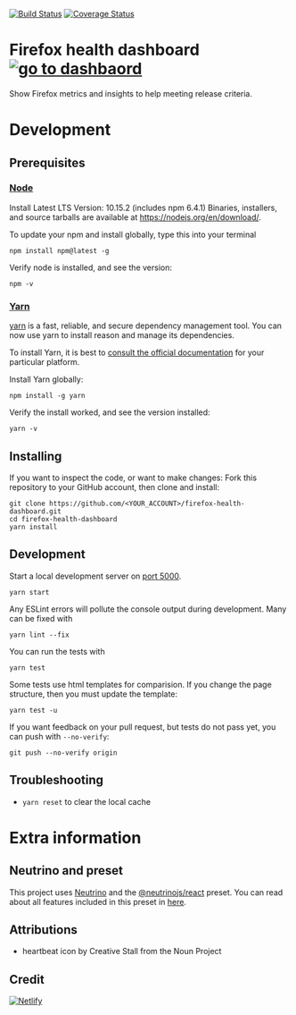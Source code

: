 [![Build Status](https://api.travis-ci.org/mozilla-frontend-infra/firefox-health-dashboard.svg?branch=master)](https://travis-ci.org/mozilla-frontend-infra/firefox-health-dashboard)
[![Coverage Status](https://coveralls.io/repos/github/mozilla-frontend-infra/firefox-health-dashboard/badge.svg?branch=master)](https://coveralls.io/github/mozilla-frontend-infra/firefox-health-dashboard?branch=master)

# Firefox health dashboard <a href="https://health.graphics/"> <img src="https://www.materialui.co/materialIcons/action/launch_black_36x36.png" alt="go to dashbaord"></a>

Show Firefox metrics and insights to help meeting release criteria.

# Development

## Prerequisites


### [Node](https://nodejs.org/en/)

Install Latest LTS Version: 10.15.2 (includes npm 6.4.1)
Binaries, installers, and source tarballs are available at
<https://nodejs.org/en/download/>.

To update your npm and install globally, type this into your terminal

```
npm install npm@latest -g

```
Verify node is installed, and see the version:

```
npm -v
```
### [Yarn](https://www.npmjs.com/package/yarn)

[yarn](https://yarnpkg.com/) is a fast, reliable, and secure dependency management tool. You can now use yarn to install reason and manage its dependencies.

To install Yarn, it is best to [consult the official documentation](https://yarnpkg.com/en/docs/install) for your particular platform.

Install Yarn globally:

```
npm install -g yarn

```
Verify the install worked, and see the version installed: 

```
yarn -v

```
## Installing

If you want to inspect the code, or want to make changes: Fork this repository to your GitHub account, then clone and install:

```
git clone https://github.com/<YOUR_ACCOUNT>/firefox-health-dashboard.git
cd firefox-health-dashboard
yarn install
```

## Development

Start a local development server on [port 5000](http://localhost:5000). 

```
yarn start
```

Any ESLint errors will pollute the console output during development. Many can be fixed with 

```
yarn lint --fix
```

You can run the tests with

```
yarn test 
``` 

Some tests use html templates for comparision.  If you change the page structure, then you must update the template:
 
```
yarn test -u
```

If you want feedback on your pull request, but tests do not pass yet, you can push with `--no-verify`:

```
git push --no-verify origin
``` 


## Troubleshooting

- `yarn reset` to clear the local cache

# Extra information

## Neutrino and preset

This project uses [Neutrino](https://github.com/neutrinojs/neutrino) and the
[@neutrinojs/react](https://neutrino.js.org/packages/react/) preset. You can read about all features included in this preset in [here](https://github.com/neutrinojs/neutrino/blob/master/packages/react/README.md#features).

## Attributions

- heartbeat icon by Creative Stall from the Noun Project


## Credit

[![Netlify](https://www.netlify.com/img/global/badges/netlify-color-accent.svg)](https://www.netlify.com)
